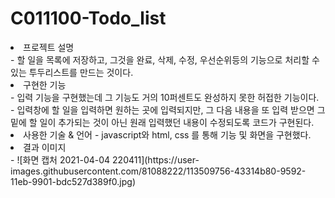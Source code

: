 # C011100-Todo_list

<li>프로젝트 설명</li>
 - 할 일을 목록에 저장하고, 그것을 완료, 삭제, 수정, 우선순위등의 기능으로 처리할 수 있는 투두리스트를 만드는 것이다.

<li>구현한 기능</li>
 - 입력 기능을 구현했는데 그 기능도 거의 10퍼센트도 완성하지 못한 허접한 기능이다.<br>
 - 입력창에 할 일을 입력하면 원하는 곳에 입력되지만, 그 다음 내용을 또 입력 받으면 그 밑에 할 일이 추가되는 것이 아닌
   원래 입력했던 내용이 수정되도록 코드가 구현된다.

<li>사용한 기술 & 언어
 - javascript와 html, css 를 통해 기능 및 화면을 구현했다.

<li>결과 이미지</li>
 - ![화면 캡처 2021-04-04 220411](https://user-images.githubusercontent.com/81088222/113509756-43314b80-9592-11eb-9901-bdc527d389f0.jpg)



